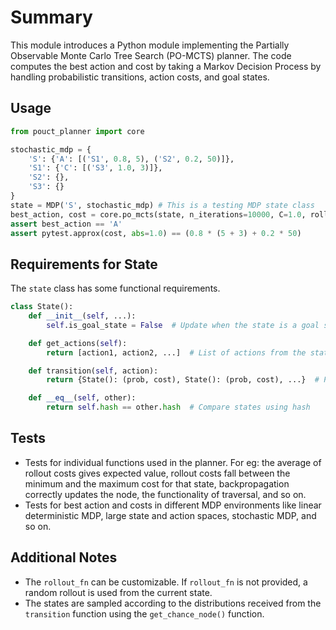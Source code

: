 # Summary

This module introduces a Python module implementing the Partially Observable Monte Carlo Tree Search (PO-MCTS) planner. The code computes the best action and cost by taking a Markov Decision Process by handling probabilistic transitions, action costs, and goal states.

## Usage
```python
from pouct_planner import core

stochastic_mdp = {
    'S': {'A': [('S1', 0.8, 5), ('S2', 0.2, 50)]},
    'S1': {'C': [('S3', 1.0, 3)]},
    'S2': {},
    'S3': {}
}
state = MDP('S', stochastic_mdp) # This is a testing MDP state class
best_action, cost = core.po_mcts(state, n_iterations=10000, C=1.0, rollout_fn=None)
assert best_action == 'A'
assert pytest.approx(cost, abs=1.0) == (0.8 * (5 + 3) + 0.2 * 50)
```

## Requirements for State
The `state` class has some functional requirements.
```python
class State():
    def __init__(self, ...):
        self.is_goal_state = False  # Update when the state is a goal state

    def get_actions(self):
        return [action1, action2, ...]  # List of actions from the state

    def transition(self, action):
        return {State(): (prob, cost), State(): (prob, cost), ...}  # Probabilities should be normalized

    def __eq__(self, other):
        return self.hash == other.hash  # Compare states using hash

```

## Tests
- Tests for individual functions used in the planner. For eg: the average of rollout costs gives expected value,  rollout costs fall between the minimum and the maximum cost for that state, backpropagation correctly updates the node, the functionality of traversal, and so on.
- Tests for best action and costs in different MDP environments like linear deterministic MDP, large state and action spaces, stochastic MDP, and so on.


## Additional Notes
- The `rollout_fn` can be customizable. If `rollout_fn` is not provided, a random rollout is used from the current state.
- The states are sampled according to the distributions received from the `transition` function using the `get_chance_node()` function.
